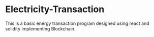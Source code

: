 # Electricity-Transaction
This is a basic energy transaction program designed using react and solidity implementing Blockchain.
